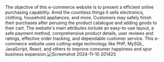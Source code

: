 The objective of this e-commerce website is to present a efficient online purchasing capability. Amid the countless things it sells electronics, clothing, household appliances, and more. Customers may safely finish their purchases after perusing the product catalogue and adding goods to their cart. The website's main attributes include an easy-to-use layout, a safe payment method, comprehensive product details, user reviews and ratings, effective order tracking, and dependable customer service. This e-commerce website uses cutting-edge technology like PHP, MySQL, JavaScript, React, and others to improve consumer happiness and spur business expansion.![Screenshot 2024-11-10 201425](https://github.com/user-attachments/assets/5658bf3f-c260-4ffb-9f44-47c9360e8ef4)
